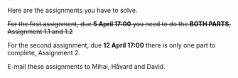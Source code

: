 Here are the assignments you have to solve.

~~For the first assignment, due **5 April 17:00** you need to do the **BOTH PARTS**, Assignment 1.1 and 1.2~~

For the second assignment, due **12 April 17:00** there is only one part to complete, Assignment 2.

E-mail these assignments to Mihai, Håvard and David.
